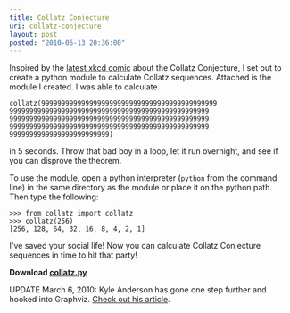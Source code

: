 ```yaml
---
title: Collatz Conjecture
uri: collatz-conjecture
layout: post
posted: "2010-05-13 20:36:00"
---
```


Inspired by the <a href="http://www.xkcd.com/710/">latest xkcd comic</a> about the Collatz Conjecture, I set out to create a python module to calculate Collatz sequences. Attached is the module I created. I was able to calculate 

    collatz(99999999999999999999999999999999999999999999
    99999999999999999999999999999999999999999999999999
    99999999999999999999999999999999999999999999999999
    99999999999999999999999999999999999999999999999999
    9999999999999999999999999)

 in 5 seconds. Throw that bad boy in a loop, let it run overnight, and see if you can disprove the theorem.

To use the module, open a python interpreter (`python` from the command line) in the same directory as the module or place it on the python path. Then type the following:

    >>> from collatz import collatz
    >>> collatz(256)
    [256, 128, 64, 32, 16, 8, 4, 2, 1]

I've saved your social life! Now you can calculate Collatz Conjecture sequences in time to hit that party!

<strong>Download <a href="https://raw.github.com/gist/1085198/7c5fc4af99c9616db3a5116b00581ac925ee998b/collatz.py">collatz.py</a></strong>

UPDATE March 6, 2010: Kyle Anderson has gone one step further and hooked into Graphviz. <a href="http://xkyle.com/2010/03/04/xkcds-collatz-conjecture/">Check out his article</a>.
